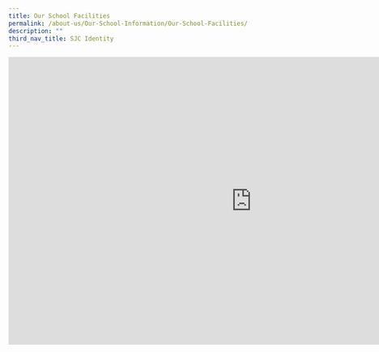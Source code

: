 ```yaml
---
title: Our School Facilities
permalink: /about-us/Our-School-Information/Our-School-Facilities/
description: ""
third_nav_title: SJC Identity
---
```


<iframe allowfullscreen="true" height="569" width="960" frameborder="0" src="https://docs.google.com/presentation/d/e/2PACX-1vRybs8oA05WFRsf7jtq5RbCAMxbZvW76HDZ8ofwVr6DDIQhyN_VGEM6T852Ek__MXEqWhw_HXKKRx1_/embed?start=false&amp;loop=false&amp;delayms=3000"></iframe>